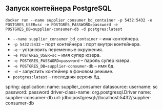 ## Запуск контейнера PostgreSQL

```
docker run --name supplier_consumer_bd_container -p 5432:5432 -e POSTGRES_USER=sc -e POSTGRES_PASSWORD=password -e POSTGRES_DB=supplier-consumer-db -d postgres:latest
```

- `--name supplier_consumer_bd_container` – имя контейнера.
- `-p 5432:5432` – порт контейнера : порт внутри контейнера.
- `-e` – установить переменные окружения.
- `-e POSTGRES_USER=sc` – имя супер юзера.
- `-e POSTGRES_PASSWORD=password` – пароль супер юзера.
- `-e POSTGRES_DB=supplier-consumer-db` – имя бд.
- `-d` – запустить контейнер в фоновом режиме.
- `postgres:latest` – последняя версия бд.



spring:
application:
name: supplier_consumer
datasource:
username: sc
password: password
driver-class-name: org.postgresql.Driver
name: supplier-consumer-db
url: jdbc:postgresql://localhost:5432/supplier-consumer-db
